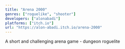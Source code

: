 ```yaml
---
title: "Arena 2000"
genres: ["roguelike", "shooter"]
developers: ["alonabadi"]
platforms: ["itch.io"]
url: "https://alon-abadi.itch.io/arena-2000"
---
```

A short and challenging arena game - dungeon roguelite